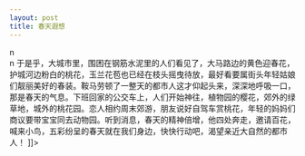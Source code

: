 ```yaml
---
layout: post
title: 春天遐想
---
```


<p>n<br />n    于是乎，大城市里，围困在钢筋水泥里的人们看见了，大马路边的黄色迎春花，护城河边粉白的桃花，玉兰花苞也已经在枝头摇曳待放，最好看要属街头年轻姑娘们靓丽美好的春装。鞍马劳顿了一整天的都市人这才仰起头来，深深地呼吸一口，那是春天的气息。下班回家的公交车上，人们开始神往，植物园的樱花，郊外的绿草地，城外的桃花园。恋人相约周末郊游，朋友说好自驾车赏桃花，年轻的妈妈们商议要带宝宝同去动物园。听到消息，春天的精神倍增，他四处奔走，邀请百花，喊来小鸟，五彩纷呈的春天就在我们身边，快快行动吧，渴望亲近大自然的都市人！ ]]&gt;
</p>
